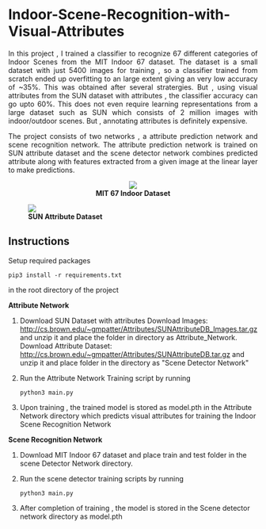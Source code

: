 # Indoor-Scene-Recognition-with-Visual-Attributes

<p align="justify">In this project , I trained a classifier to recognize 67 different categories of Indoor Scenes from the MIT Indoor 67 dataset. The dataset is a small dataset with just 5400 images for training , so a classifier trained from scratch ended up overfitting to an large extent giving an very low accuracy of ~35%. This was obtained after several stratergies. But , using visual attributes from the SUN dataset with attributes , the classifier accuracy can go upto 60%. This does not even require learning representations from a large dataset such as SUN which consists of 2 million images with indoor/outdoor scenes. But , annotating attributes is definitely expensive. </p>

<p align="justify">The project consists of two networks , a attribute prediction network and scene recognition network. The attribute prediction network is trained on SUN attribute dataset and the scene detector network combines predicted attribute along with features extracted from a given image at the linear layer to make predictions.</p>

<center>
<figure>
<img src="http://web.mit.edu/torralba/www/allIndoors.jpg"></img>
   <figcaption><b>MIT 67 Indoor Dataset</b></figcaption>
</figure>
</center>

<figure>
<img src="http://cs.brown.edu/~gmpatter/website_imgs/pca2D_w_nn.jpg"></img>
<figcaption><b>SUN Attribute Dataset</b></figcaption>
</figure>


<h2>Instructions</h2>

Setup required packages 

```pip3 install -r requirements.txt```
   
in the root directory of the project 

<b>Attribute Network</b>

1. Download SUN Dataset with attributes
   Download Images: http://cs.brown.edu/~gmpatter/Attributes/SUNAttributeDB_Images.tar.gz and unzip it
   and place the folder  in directory as Attribute_Network. 
   Download Attribute Dataset: http://cs.brown.edu/~gmpatter/Attributes/SUNAttributeDB.tar.gz and unzip it 
   and place folder in the directory as "Scene Detector Network"
   
2. Run the Attribute Network Training script by running 

   ``` python3 main.py ```
   
3. Upon training , the trained model is stored as model.pth in the Attribute Network directory which predicts
   visual attributes for training the Indoor Scene Recognition Network
   
   
<b>Scene Recognition Network</b>

1. Download MIT Indoor 67 dataset and place train and test folder in the scene Detector Network
   directory.
   
2. Run the scene detector training scripts by running

   ```python3 main.py```

3. After completion of training , the model is stored in the Scene detector network directory as 
   model.pth
